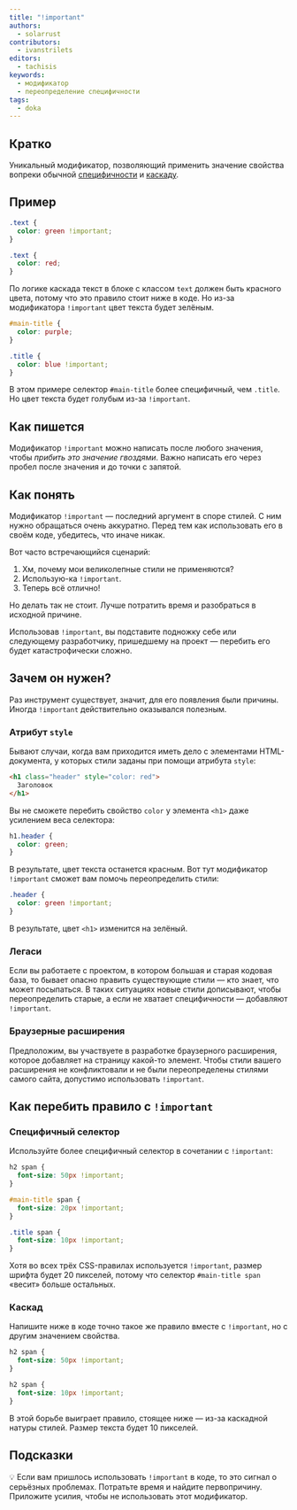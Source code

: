 ```yaml
---
title: "!important"
authors:
  - solarrust
contributors:
  - ivanstrilets
editors:
  - tachisis
keywords:
  - модификатор
  - переопределение специфичности
tags:
  - doka
---
```


## Кратко

Уникальный модификатор, позволяющий применить значение свойства вопреки обычной [специфичности](/css/specificity/) и [каскаду](/css/cascade/).

## Пример

```css
.text {
  color: green !important;
}

.text {
  color: red;
}
```

По логике каскада текст в блоке с классом `text` должен быть красного цвета, потому что это правило стоит ниже в коде. Но из-за модификатора `!important` цвет текста будет зелёным.

```css
#main-title {
  color: purple;
}

.title {
  color: blue !important;
}
```

В этом примере селектор `#main-title` более специфичный, чем `.title`. Но цвет текста будет голубым из-за `!important`.

## Как пишется

Модификатор `!important` можно написать после любого значения, чтобы _прибить это значение гвоздями_. Важно написать его через пробел после значения и до точки с запятой.

## Как понять

Модификатор `!important` — последний аргумент в споре стилей. С ним нужно обращаться очень аккуратно. Перед тем как использовать его в своём коде, убедитесь, что иначе никак.

Вот часто встречающийся сценарий:

1. Хм, почему мои великолепные стили не применяются?
1. Использую-ка `!important`.
1. Теперь всё отлично!

Но делать так не стоит. Лучше потратить время и разобраться в исходной причине.

Использовав `!important`, вы подставите подножку себе или следующему разработчику, пришедшему на проект — перебить его будет катастрофически сложно.

## Зачем он нужен?

Раз инструмент существует, значит, для его появления были причины. Иногда `!important` действительно оказывался полезным.

### Атрибут `style`

Бывают случаи, когда вам приходится иметь дело с элементами HTML-документа, у которых стили заданы при помощи атрибута `style`:

```html
<h1 class="header" style="color: red">
  Заголовок
</h1>
```

Вы не сможете перебить свойство `color` у элемента `<h1>` даже усилением веса селектора:

```css
h1.header {
  color: green;
}
```

В результате, цвет текста останется красным. Вот тут модификатор `!important` сможет вам помочь переопределить стили:

```css
.header {
  color: green !important;
}
```

В результате, цвет `<h1>` изменится на зелёный.

### Легаси

Если вы работаете с проектом, в котором большая и старая кодовая база, то бывает опасно править существующие стили — кто знает, что может посыпаться. В таких ситуациях новые стили дописывают, чтобы переопределить старые, а если не хватает специфичности — добавляют `!important`.

### Браузерные расширения

Предположим, вы участвуете в разработке браузерного расширения, которое добавляет на страницу какой-то элемент. Чтобы стили вашего расширения не конфликтовали и не были переопределены стилями самого сайта, допустимо использовать `!important`.

## Как перебить правило с `!important`

### Специфичный селектор

Используйте более специфичный селектор в сочетании с `!important`:

```css
h2 span {
  font-size: 50px !important;
}

#main-title span {
  font-size: 20px !important;
}

.title span {
  font-size: 10px !important;
}
```

Хотя во всех трёх CSS-правилах используется `!important`, размер шрифта будет 20 пикселей, потому что селектор `#main-title span` «весит» больше остальных.

### Каскад

Напишите ниже в коде точно такое же правило вместе с `!important`, но с другим значением свойства.

```css
h2 span {
  font-size: 50px !important;
}

h2 span {
  font-size: 10px !important;
}
```

В этой борьбе выиграет правило, стоящее ниже — из-за каскадной натуры стилей. Размер текста будет 10 пикселей.

## Подсказки

💡 Если вам пришлось использовать `!important` в коде, то это сигнал о серьёзных проблемах. Потратьте время и найдите первопричину. Приложите усилия, чтобы не использовать этот модификатор.
